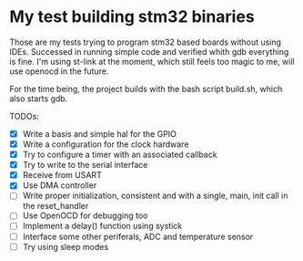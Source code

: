 # My test building stm32 binaries

Those are my tests trying to program stm32 based boards without using IDEs.
Successed in running simple code and verified whith gdb everything is fine.
I'm using st-link at the moment, which still feels too magic to me, will use openocd in the future.

For the time being, the project builds with the bash script build.sh, which also starts gdb.

TODOs:
- [X] Write a basis and simple hal for the GPIO
- [X] Write a configuration for the clock hardware
- [X] Try to configure a timer with an associated callback
- [X] Try to write to the serial interface
- [X] Receive from USART
- [X] Use DMA controller
- [ ] Write proper initialization, consistent and with a single, main, init call in the reset_handler
- [ ] Use OpenOCD for debugging too
- [ ] Implement a delay() function using systick
- [ ] Interface some other periferals, ADC and temperature sensor
- [ ] Try using sleep modes
